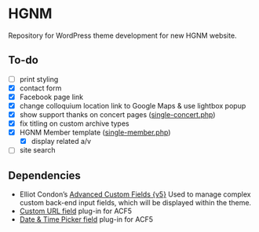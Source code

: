 # HGNM

Repository for WordPress theme development for new HGNM website.

## To-do

- [ ] print styling
- [X] contact form
- [X] Facebook page link
- [X] change colloquium location link to Google Maps & use lightbox popup
- [X] show support thanks on concert pages ([single-concert.php](/single-concert.php))
- [X] fix titling on custom archive types
- [X] HGNM Member template ([single-member.php](/single-member.php))
	- [X] display related a/v
- [ ] site search

## Dependencies

- Elliot Condon’s [Advanced Custom Fields {v5}](https://github.com/AdvancedCustomFields/acf5-beta)
Used to manage complex custom back-end input fields, which will be displayed within the theme.
- [Custom URL field](https://github.com/delucis/acf-url-field) plug-in for ACF5
- [Date & Time Picker field](https://github.com/yanknudtskov/acf-field-date-time-picker) plug-in for ACF5
